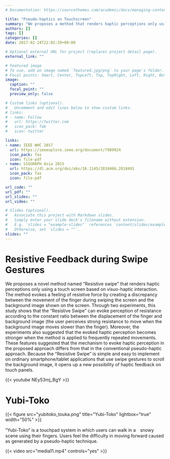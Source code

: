 ```yaml
---
# Documentation: https://sourcethemes.com/academic/docs/managing-content/

title: "Pseudo-haptics on Touchscreen"
summary: "We proposes a method that renders haptic perceptions only using a touchscreen based on visuo-haptic interaction. The method evokes a feeling of resistive force by creating a discrepancy between the movement of the finger during swiping the screen and the background image."
authors: []
tags: []
categories: []
date: 2017-02-24T22:02:29+09:00

# Optional external URL for project (replaces project detail page).
external_link: ""

# Featured image
# To use, add an image named `featured.jpg/png` to your page's folder.
# Focal points: Smart, Center, TopLeft, Top, TopRight, Left, Right, BottomLeft, Bottom, BottomRight.
image:
  caption: ""
  focal_point: ""
  preview_only: false

# Custom links (optional).
#   Uncomment and edit lines below to show custom links.
# links:
# - name: Follow
#   url: https://twitter.com
#   icon_pack: fab
#   icon: twitter

links:
- name: IEEE WHC 2017
  url: https://ieeexplore.ieee.org/document/7989924
  icon_pack: fas
  icon: file-pdf
- name: SIGGRAPH Asia 2015
  url: https://dl.acm.org/doi/abs/10.1145/2818466.2818491
  icon_pack: fas
  icon: file-pdf

url_code: ""
url_pdf: ""
url_slides: ""
url_video: ""

# Slides (optional).
#   Associate this project with Markdown slides.
#   Simply enter your slide deck's filename without extension.
#   E.g. `slides = "example-slides"` references `content/slides/example-slides.md`.
#   Otherwise, set `slides = ""`.
slides: ""
---
```


# Resistive Feedback during Swipe Gestures

We proposes a novel method named “Resistive swipe” that renders haptic perceptions only using a touch screen based on visuo-haptic interaction. The method evokes a feeling of resistive force by creating a discrepancy between the movement of the finger during swiping the screen and the background image shown on the screen. Through two experiments, this study shows that the “Resistive Swipe” can evoke perception of resistance according to the constant ratio between the displacement of the finger and background image (the user perceives strong resistance to move when the background image moves slower than the finger). Moreover, the experiments also suggested that the evoked haptic perception becomes stronger when the method is applied to frequently repeated movements. These features suggested that the mechanism to evoke haptic perception in the proposed approach differs from that in the conventional pseudo-haptic approach. Because the “Resistive Swipe” is simple and easy to implement on ordinary smartphone/tablet applications that use swipe gestures to scroll the background image, it opens up a new possibility of haptic feedback on touch panels.

{{< youtube NEy53mj_BgY >}}

# Yubi-Toko

{{< figure src="yubitoko_touka.png" title="Yubi-Toko" lightbox="true" width="50%" >}}

“Yubi-Toko” is a touchpad system in which users can walk in a　snowy scene using their fingers. Users feel the difficulty in moving forward caused as generated by a pseudo-haptic technique.

{{< video src="media11.mp4" controls="yes" >}}

